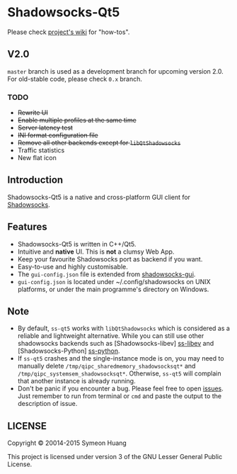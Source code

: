 Shadowsocks-Qt5
===============

Please check [project's wiki](https://github.com/librehat/shadowsocks-qt5/wiki) for "how-tos".

V2.0
----

`master` branch is used as a development branch for upcoming version 2.0. For old-stable code, please check `0.x` branch.

### TODO ###

- ~~Rewrite UI~~
- ~~Enable multiple profiles at the same time~~
- ~~Server latency test~~
- ~~INI format configuration file~~
- ~~Remove all other backends except for `libQtShadowsocks`~~
- Traffic statistics
- New flat icon

Introduction
------------

Shadowsocks-Qt5 is a native and cross-platform GUI client for [Shadowsocks](http://shadowsocks.org).

Features
--------

- Shadowsocks-Qt5 is written in C++/Qt5.
- Intuitive and **native** UI. This is **not** a clumsy Web App.
- Keep your favourite Shadowsocks port as backend if you want.
- Easy-to-use and highly customisable.
- The `gui-config.json` file is extended from [shadowsocks-gui](https://github.com/shadowsocks/shadowsocks-gui).
- `gui-config.json` is located under ~/.config/shadowsocks on UNIX platforms, or under the main programme's directory on Windows.

Note
----

- By default, `ss-qt5` works with `libQtShadowsocks` which is considered as a reliable and lightweight alternative. While you can still use other shadowsocks backends such as [Shadowsocks-libev] [ss-libev] and [Shadowsocks-Python] [ss-python].
- If `ss-qt5` crashes and the single-instance mode is on, you may need to manually delete `/tmp/qipc_sharedmemory_shadowsocksqt*` and `/tmp/qipc_systemsem_shadowsocksqt*`. Otherwise, `ss-qt5` will complain that another instance is already running.
- Don't be panic if you encounter a bug. Please feel free to open [issues](https://github.com/librehat/shadowsocks-qt5/issues). Just remember to run from terminal or `cmd` and paste the output to the description of issue.


[ss-python]: https://github.com/clowwindy/shadowsocks
[ss-libev]: https://github.com/shadowsocks/shadowsocks-libev

LICENSE
-------

Copyright © 20014-2015 Symeon Huang

This project is licensed under version 3 of the GNU Lesser General Public License.
